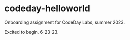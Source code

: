 # codeday-helloworld
Onboarding assignment for CodeDay Labs, summer 2023.

Excited to begin. 6-23-23.
